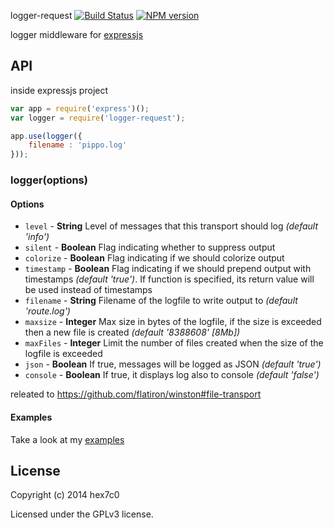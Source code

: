 logger-request [![Build Status](https://travis-ci.org/hex7c0/logger-request.svg?branch=master)](https://travis-ci.org/hex7c0/logger-request) [![NPM version](https://badge.fury.io/js/logger-request.svg)](http://badge.fury.io/js/logger-request)

logger middleware for [expressjs](http://expressjs.com/)

## API

inside expressjs project
```js
var app = require('express')();
var logger = require('logger-request');

app.use(logger({
    filename : 'pippo.log'
}));
```

### logger(options)

#### Options

 - `level` - **String** Level of messages that this transport should log *(default 'info')*
 - `silent` - **Boolean** Flag indicating whether to suppress output
 - `colorize` - **Boolean** Flag indicating if we should colorize output
 - `timestamp` - **Boolean** Flag indicating if we should prepend output with timestamps *(default 'true')*. If function is specified, its return value will be used instead of timestamps
 - `filename` - **String** Filename of the logfile to write output to *(default 'route.log')*
 - `maxsize` - **Integer** Max size in bytes of the logfile, if the size is exceeded then a new file is created *(default '8388608' [8Mb])*
 - `maxFiles` - **Integer** Limit the number of files created when the size of the logfile is exceeded
 - `json` - **Boolean** If true, messages will be logged as JSON *(default 'true')*
 - `console` - **Boolean** If true, it displays log also to console *(default 'false')*

releated to https://github.com/flatiron/winston#file-transport

#### Examples

Take a look at my [examples](https://github.com/hex7c0/logger-request/tree/master/examples)

## License
Copyright (c) 2014 hex7c0

Licensed under the GPLv3 license.

